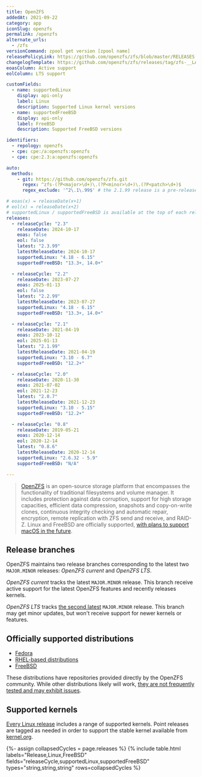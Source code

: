```yaml
---
title: OpenZFS
addedAt: 2021-09-22
category: app
iconSlug: openzfs
permalink: /openzfs
alternate_urls:
  - /zfs
versionCommand: zpool get version [zpool name]
releasePolicyLink: https://github.com/openzfs/zfs/blob/master/RELEASES.md
changelogTemplate: https://github.com/openzfs/zfs/releases/tag/zfs-__LATEST__
eoasColumn: Active support
eolColumn: LTS support

customFields:
  - name: supportedLinux
    display: api-only
    label: Linux
    description: Supported Linux kernel versions
  - name: supportedFreeBSD
    display: api-only
    label: FreeBSD
    description: Supported FreeBSD versions

identifiers:
  - repology: openzfs
  - cpe: cpe:/a:openzfs:openzfs
  - cpe: cpe:2.3:a:openzfs:openzfs

auto:
  methods:
    - git: https://github.com/openzfs/zfs.git
      regex: ^zfs-(?P<major>\d+)\.(?P<minor>\d+)\.(?P<patch>\d+)$
      regex_exclude: '^2\.1\.99$' # the 2.1.99 release is a pre-release (see talk page)

# eoas(x) = releaseDate(x+1)
# eol(x) = releaseDate(x+2)
# supportedLinux / supportedFreeBSD is available at the top of each release note and evolve even in patch versions.
releases:
  - releaseCycle: "2.3"
    releaseDate: 2024-10-17
    eoas: false
    eol: false
    latest: "2.3.99"
    latestReleaseDate: 2024-10-17
    supportedLinux: "4.18 - 6.15"
    supportedFreeBSD: "13.3+, 14.0+"

  - releaseCycle: "2.2"
    releaseDate: 2023-07-27
    eoas: 2025-01-13
    eol: false
    latest: "2.2.99"
    latestReleaseDate: 2023-07-27
    supportedLinux: "4.18 - 6.15"
    supportedFreeBSD: "13.3+, 14.0+"

  - releaseCycle: "2.1"
    releaseDate: 2021-04-19
    eoas: 2023-10-12
    eol: 2025-01-13
    latest: "2.1.99"
    latestReleaseDate: 2021-04-19
    supportedLinux: "3.10 - 6.7"
    supportedFreeBSD: "12.2+"

  - releaseCycle: "2.0"
    releaseDate: 2020-11-30
    eoas: 2021-07-02
    eol: 2021-12-23
    latest: "2.0.7"
    latestReleaseDate: 2021-12-23
    supportedLinux: "3.10 - 5.15"
    supportedFreeBSD: "12.2+"

  - releaseCycle: "0.8"
    releaseDate: 2019-05-21
    eoas: 2020-12-14
    eol: 2020-12-14
    latest: "0.8.6"
    latestReleaseDate: 2020-12-14
    supportedLinux: "2.6.32 - 5.9"
    supportedFreeBSD: "N/A"

---
```


> [OpenZFS](https://openzfs.github.io/openzfs-docs/) is an open-source storage platform that
> encompasses the functionality of traditional filesystems and volume manager. It includes
> protection against data corruption, support for high storage capacities, efficient data
> compression, snapshots and copy-on-write clones, continuous integrity checking and automatic
> repair, encryption, remote replication with ZFS send and receive, and RAID-Z. Linux and FreeBSD
> are officially supported, [with plans to support macOS in the future](https://github.com/openzfs/zfs/pull/12110).

## Release branches

OpenZFS maintains two release branches corresponding to the latest two `MAJOR.MINOR` releases: _OpenZFS current_ and _OpenZFS LTS_.

_OpenZFS current_ tracks the latest `MAJOR.MINOR` release.
This branch receive active support for the latest OpenZFS features and recently releases kernels.

_OpenZFS LTS_ tracks [the second latest](https://github.com/openzfs/zfs/issues/16945) `MAJOR.MINOR` release.
This branch may get minor updates, but won't receive support for newer kernels or features.

## Officially supported distributions

- [Fedora](https://openzfs.github.io/openzfs-docs/Getting%20Started/Fedora/index.html)
- [RHEL-based distributions](https://openzfs.github.io/openzfs-docs/Getting%20Started/RHEL-based%20distro/index.html)
- [FreeBSD](https://openzfs.github.io/openzfs-docs/Getting%20Started/FreeBSD.html)

These distributions have repositories provided directly by the OpenZFS community.
While other distributions likely will work, [they are not frequently tested and may exhibit issues](https://github.com/openzfs/zfs/issues/10333).

## Supported kernels

[Every Linux release](https://zfsonlinux.org/ "ZFS On Linux") includes a range of supported
kernels. Point releases are tagged as needed in order to support the stable kernel available from
[kernel.org](https://kernel.org).

{%- assign collapsedCycles = page.releases %}
{% include table.html
  labels="Release,Linux,FreeBSD"
  fields="releaseCycle,supportedLinux,supportedFreeBSD"
  types="string,string,string"
  rows=collapsedCycles %}
